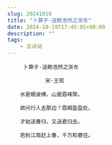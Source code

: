 ```yaml
---
slug: 20241019
title: "卜算子·送鲍浩然之浙东"
date: 2024-10-19T17:45:01+08:00
description: ""
tags:
    - 古诗词
---
```



         卜算子·送鲍浩然之浙东

                宋·王观

        水是眼波横，山是眉峰聚。

        欲问行人去那边？眉眼盈盈处。

        才始送春归，又送君归去。

        若到江南赶上春，千万和春住。
